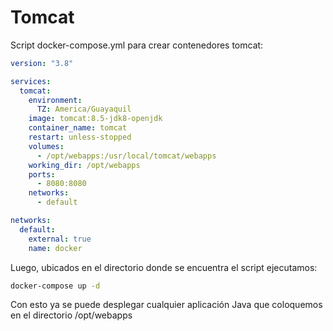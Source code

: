 # Tomcat

Script docker-compose.yml para crear contenedores tomcat:

```yaml
version: "3.8"

services:
  tomcat:
    environment:
      TZ: America/Guayaquil
    image: tomcat:8.5-jdk8-openjdk
    container_name: tomcat
    restart: unless-stopped
    volumes:
      - /opt/webapps:/usr/local/tomcat/webapps
    working_dir: /opt/webapps
    ports:
      - 8080:8080
    networks:
      - default

networks:
  default:
    external: true
    name: docker

```

Luego, ubicados en el directorio donde se encuentra el script ejecutamos:

```bash
docker-compose up -d
```

Con esto ya se puede desplegar cualquier aplicación Java que coloquemos en el directorio /opt/webapps
